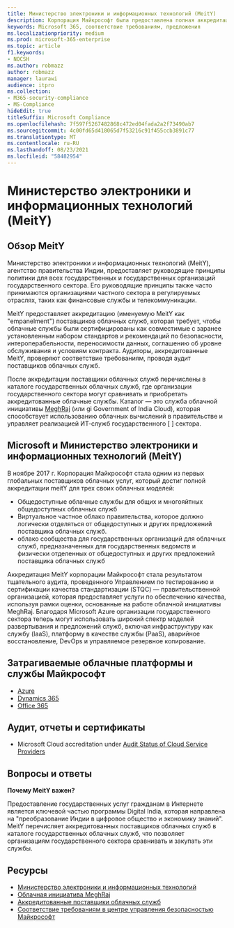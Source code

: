 ```yaml
---
title: Министерство электроники и информационных технологий (MeitY)
description: Корпорация Майкрософт была предоставлена полная аккредитация Министерством электроники и информационных технологий Индии.
keywords: Microsoft 365, соответствие требованиям, предложения
ms.localizationpriority: medium
ms.prod: microsoft-365-enterprise
ms.topic: article
f1.keywords:
- NOCSH
ms.author: robmazz
author: robmazz
manager: laurawi
audience: itpro
ms.collection:
- M365-security-compliance
- MS-Compliance
hideEdit: true
titleSuffix: Microsoft Compliance
ms.openlocfilehash: 7f597f5267482868c472ed04fada2a2f73490ab7
ms.sourcegitcommit: 4c00fd65d418065d7f53216c91f455ccb3891c77
ms.translationtype: MT
ms.contentlocale: ru-RU
ms.lasthandoff: 08/23/2021
ms.locfileid: "58482954"
---
```

# <a name="ministry-of-electronics-and-information-technology-meity"></a>Министерство электроники и информационных технологий (MeitY)

## <a name="meity-overview"></a>Обзор MeitY

Министерство электроники и информационных технологий (MeitY), агентство правительства Индии, предоставляет руководящие принципы политики для всех государственных и государственных организаций государственного сектора. Его руководящие принципы также часто принимаются организациями частного сектора в регулируемых отраслях, таких как финансовые службы и телекоммуникации.

MeitY предоставляет аккредитацию (именуемую MeitY как "empanelment") поставщиков облачных служб, которая требует, чтобы облачные службы были сертифицированы как совместимые с заранее установленным набором стандартов и рекомендаций по безопасности, интероперабельности, переносимости данных, соглашению об уровне обслуживания и условиям контракта. Аудиторы, аккредитованные MeitY, проверяют соответствие требованиям, проводя аудит поставщиков облачных служб.

После аккредитации поставщики облачных служб перечислены в каталоге государственных облачных служб, где организации государственного сектора могут сравнивать и приобретать аккредитованные облачные службы. Каталог — это служба облачной инициативы [MeghRaj](https://meity.gov.in/content/gi-cloud-meghraj) (или gi Government of India Cloud), которая способствует использованию облачных вычислений в правительстве и управляет реализацией ИТ-служб государственного \[ \] сектора.

## <a name="microsoft-and-ministry-of-electronics-and-information-technology-meity"></a>Microsoft и Министерство электроники и информационных технологий (MeitY)

В ноябре 2017 г. Корпорация Майкрософт стала одним из первых глобальных поставщиков облачных услуг, который достиг полной аккредитации meitY для трех своих облачных моделей:

- Общедоступные облачные службы для общих и многояйтных общедоступных облачных служб
- Виртуальное частное облако правительства, которое должно логически отделяться от общедоступных и других предложений поставщика облачных служб.
- облако сообщества для государственных организаций для облачных служб, предназначенных для государственных ведомств и физически отделенных от общедоступных и других предложений поставщика облачных служб

Аккредитация MeitY корпорации Майкрософт стала результатом тщательного аудита, проведенного Управлением по тестированию и сертификации качества стандартизации (STQC) — правительственной организацией, которая предоставляет услуги по обеспечению качества, используя рамки оценки, основанные на работе облачной инициативы MeghRaj. Благодаря Microsoft Azure организации государственного сектора теперь могут использовать широкий спектр моделей развертывания и предложений служб, включая инфраструктуру как службу (IaaS), платформу в качестве службы (PaaS), аварийное восстановление, DevOps и управляемое резервное копирование.

## <a name="microsoft-in-scope-cloud-platforms--services"></a>Затрагиваемые облачные платформы и службы Майкрософт

- [Azure](https://aka.ms/AzureCompliance)
- [Dynamics 365](https://aka.ms/d365-compliance-list)
- [Office 365](https://aka.ms/Office365ComplianceOfferings)

## <a name="audits-reports-and-certificates"></a>Аудит, отчеты и сертификаты

- Microsoft Cloud accreditation under [Audit Status of Cloud Service Providers](https://meity.gov.in/content/gi-cloud-meghraj)

## <a name="frequently-asked-questions"></a>Вопросы и ответы

**Почему MeitY важен?**

Предоставление государственных услуг гражданам в Интернете является ключевой частью программы Digital India, которая направлена на "преобразование Индии в цифровое общество и экономику знаний". MeitY перечисляет аккредитованных поставщиков облачных служб в каталоге государственных облачных служб, что позволяет организациям государственного сектора сравнивать и закупать эти службы.

## <a name="resources"></a>Ресурсы

- [Министерство электроники и информационных технологий](https://meity.gov.in/)
- [Облачная инициатива MeghRaj](https://meity.gov.in/content/gi-cloud-meghraj)
- [Аккредитованные поставщики облачных служб](https://meity.gov.in/content/gi-cloud-meghraj)
- [Соответствие требованиям в центре управления безопасностью Майкрософт](https://www.microsoft.com/trust-center/compliance/compliance-overview)
